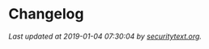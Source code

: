 # Changelog

_Last updated at 2019-01-04 07:30:04 by [securitytext.org](https://securitytext.org)._
